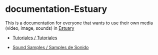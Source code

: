 # documentation-Estuary 

This is a documentation for everyone that wants to use their own media (video, image, sounds) in [Estuary](https://estuary.mcmaster.ca/) 
  
+ [Tutoriales / Tutoriales](Tutorials/README.md)


+ [Sound Samples / Samples de Sonido](Sound/README.md)
